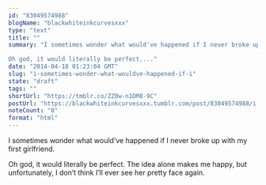```yaml
---
id: "83049574988"
blogName: "blackwhiteinkcurvesxxx"
type: "text"
title: ""
summary: "I sometimes wonder what would've happened if I never broke up with my first girlfriend.

Oh god, it would literally be perfect...."
date: "2014-04-18 01:23:04 GMT"
slug: "i-sometimes-wonder-what-wouldve-happened-if-i"
state: "draft"
tags: ""
shortUrl: "https://tmblr.co/ZZ0w-n1DM8-9C"
postUrl: "https://blackwhiteinkcurvesxxx.tumblr.com/post/83049574988/i-sometimes-wonder-what-wouldve-happened-if-i"
noteCount: "0"
format: "html"
---
```


I sometimes wonder what would’ve happened if I never broke up with my first girlfriend.

Oh god, it would literally be perfect. The idea alone makes me happy, but unfortunately, I don’t think I’ll ever see her pretty face again.